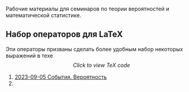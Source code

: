 Рабочие материалы для семинаров по теории вероятностей и математической статистике. 

## Набор операторов для LaTeX

Эти операторы призваны сделать более удобным набор некоторых выражений в техе
$$
\DeclareMathOperator{\real}{\mathbb{R}}
\DeclareMathOperator{\integer}{\mathbb{N}}
\DeclareMathOperator{\prob}{\mathbb{P}}
\DeclareMathOperator{\sigmaalgebra}{\mathcal{F}}
\DeclareMathOperator{\E}{\mathbb{E}}
\DeclareMathOperator{\D}{\mathbb{D}}
Click\ to\ view\ TeX\ code
$$
1. [2023-09-05 События. Вероятность](2023-09-05%20События.%20Вероятность.md)
2. 